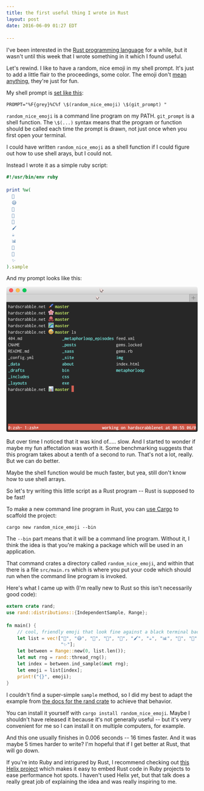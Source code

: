 ```yaml
---
title: the first useful thing I wrote in Rust
layout: post
date: 2016-06-09 01:27 EDT

---
```


I've been interested in the [Rust programming language][1] for a while, but it wasn't until this week that I wrote something in it which I found useful.

[1]: https://www.rust-lang.org

Let's rewind.
I like to have a random, nice emoji in my shell prompt.
It's just to add a little flair to the proceedings, some color.
The emoji don't [mean anything](http://maximomussini.com/posts/bash-git-prompt/), they're just for fun.

My shell prompt is [set like this][2]:

[2]: https://github.com/maxjacobson/dotfiles/blob/c3ca325eb27173046bb504327f7a30613416c5f8/.zsh-customizations/terrorhawk.zsh-theme#L23

```shell
PROMPT="%F{grey}%C%f \$(random_nice_emoji) \$(git_prompt) "
```

`random_nice_emoji` is a command line program on my PATH.
`git_prompt` is a shell function.
The `\$(...)` syntax means that the program or function should be called each time the prompt is drawn, not just once when you first open your terminal.

I could have written `random_nice_emoji` as a shell function if I could figure out how to use shell arays, but I could not.

Instead I wrote it as a simple ruby script:

```ruby
#!/usr/bin/env ruby

print %w(
  🐖
  😅
  🌸
  🐙
  🎑
  🖌
  ☕
  📊
  🐋
  🌈
  ✨
).sample
```

And my prompt looks like this:

![my prompt, where each line includes a random fun emoji](/img/2016-06-09-prompt.png)

But over time I noticed that it was kind of..... slow.
And I started to wonder if maybe my fun affectation was worth it.
Some benchmarking suggests that this program takes about a tenth of a second to run.
That's not a lot, really.
But we can do better.

Maybe the shell function would be much faster, but yea, still don't know how to use shell arrays.

So let's try writing this little script as a Rust program -- Rust is supposed to be fast!

To make a new command line program in Rust, you can [use Cargo](http://doc.crates.io/#lets-get-started) to scaffold the project:

```shell
cargo new random_nice_emoji --bin
```

The `--bin` part means that it will be a command line program.
Without it, I think the idea is that you're making a package which will be used in an application.

That command crates a directory called `random_nice_emoji`, and within that there is a file `src/main.rs` which is where you put your code which should run when the command line program is invoked.

Here's what I came up with (I'm really new to Rust so this isn't necessarily good code):

```rust
extern crate rand;
use rand::distributions::{IndependentSample, Range};

fn main() {
    // cool, friendly emoji that look fine against a black terminal background
    let list = vec!["🐖", "😅", "🌸", "🐙", "🎑", "🖌", "☕", "📊", "🐋", "🌈",
                    "✨"];
    let between = Range::new(0, list.len());
    let mut rng = rand::thread_rng();
    let index = between.ind_sample(&mut rng);
    let emoji = list[index];
    print!("{}", emoji);
}
```

I couldn't find a super-simple `sample` method, so I did my best to adapt the example from [the docs for the rand crate](https://doc.rust-lang.org/rand/rand/index.html) to achieve that behavior.

You can install it yourself with `cargo install random_nice_emoji`.
Maybe I shouldn't have released it because it's not generally useful -- but it's very convenient for me so I can install it on multiple computers, for example.

And this one usually finishes in 0.006 seconds -- 16 times faster.
And it was maybe 5 times harder to write?
I'm hopeful that if I get better at Rust, that will go down.

If you're into Ruby and intrigured by Rust, I recommend checking out [this Helix project](http://blog.skylight.io/introducing-helix/) which makes it easy to embed Rust code in Ruby projects to ease performance hot spots.
I haven't used Helix yet, but that talk does a really great job of explaining the idea and was really inspiring to me.
